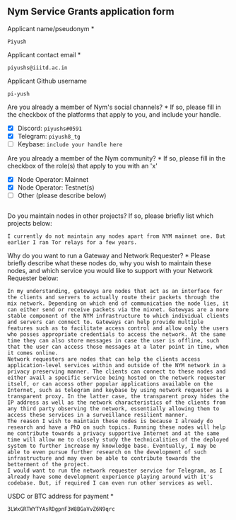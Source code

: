 Nym Service Grants application form 
------------------------------------

Applicant name/pseudonym *
```
Piyush
```

Applicant contact email *
```
piyushs@iiitd.ac.in
```

Applicant Github username
```
pi-yush
```

Are you already a member of Nym's social channels? * 
If so, please fill in the checkbox of the platforms that apply to you, and include your handle. 
- [x] Discord: `piyushs#0591`
- [x] Telegram: `piyush8_tg`
- [ ] Keybase: `include your handle here`

Are you already a member of the Nym community? * 
If so, please fill in the checkbox of the role(s) that apply to you with an 'x' 
- [x] Node Operator: Mainnet 
- [x] Node Operator: Testnet(s)
- [ ] Other (please describe below)
```
```

Do you maintain nodes in other projects? 
If so, please briefly list which projects below: 
```
I currently do not maintain any nodes apart from NYM mainnet one. But earlier I ran Tor relays for a few years.
```

Why do you want to run a Gateway and Network Requester? * 
Please briefly describe what these nodes do, why you wish to maintain these nodes, and which service you would like to support with your Network Requester below: 
```
In my understanding, gateways are nodes that act as an interface for the clients and servers to actually route their packets through the mix network. Depending on which end of communication the node lies, it can either send or receive packets via the mixnet. Gatewyas are a more stable component of the NYM infrastructure to which individual clients and servers can connect to. Gateways can help provide multiple features such as to facilitate access control and allow only the users who posses appropriate credentials to access the network. At the same time they can also store messages in case the user is offline, such that the user can access those messages at a later point in time, when it comes online.
Network requesters are nodes that can help the clients access application-level services within and outside of the NYM network in a privacy preserving manner. The clients can connect to these nodes and either avail a specific service being hosted on the network requester itself, or can access other popular applications available on the Internet, such as telegram and keybase by using network requester as a transparent proxy. In the latter case, the transparent proxy hides the IP address as well as the network characteristics of the clients from any third party observing the network, essentially allowing them to access these services in a surveillance resilient manner.
The reason I wish to maintain these nodes is because I already do research and have a PhD on such topics. Running these nodes will help me contribute towards a privacy supportive Internet and at the same time will allow me to closely study the technicalities of the deployed system to further increase my knowledge base. Eventually, I may be able to even pursue further research on the development of such infrastructure and may even be able to contribute towards the betterment of the project.
I would want to run the network requester service for Telegram, as I already have some development experience playing around with it's codebase. But, if required I can even run other services as well.       
```

USDC or BTC address for payment * 
```
3LWxGRTWYTYAsRDgpnF3W8BGaVvZ6N9qrc
```

